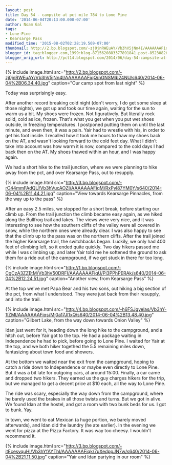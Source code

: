 ```yaml
---
layout: post
title: Day 54 - campsite at pct mile 784 to Lone Pine
date: '2014-06-04T20:13:00.000-07:00'
author: Noam Gal
tags:
- Lone-Pine
- Kearsarge Pass
modified_time: '2015-08-02T02:28:19.569-07:00'
thumbnail: http://2.bp.blogspot.com/-zj0jnRWEuAY/Vb3hV5jNn4I/AAAAAAAFiqQ/nGNSMlb24NU/s72-c/2014-06-04%2B06.34.40.jpg
blogger_id: tag:blogger.com,1999:blog-8715620883377891841.post-8523082661113236875
blogger_orig_url: http://pct14.blogspot.com/2014/06/day-54-campsite-at-pct-mile-784-to-lone.html
---
```


{% include image.html src="http://2.bp.blogspot.com/-zj0jnRWEuAY/Vb3hV5jNn4I/AAAAAAAFiqQ/nGNSMlb24NU/s640/2014-06-04%2B06.34.40.jpg" caption="Our camp spot from last night" %}

Today was surprisingly easy.

After another record breaking cold night (don't worry, I do get some sleep at those nights), we got up and took our time again, waiting for the sun to warm us a bit. My shoes were frozen. Not figuratively. But literally rock solid, cold as ice, frozen. That's what you get when you put wet shoes outside, in freezing temperatures. I postponed putting them on until the last minute, and even then, it was a pain. Yair had to wrestle with his, in order to get his foot inside. I recalled how it took me hours to thaw my shoes back on the AT, and wasn't looking forward to the cold feet day. What I didn't take into account was how warm it is now, compared to the cold days I had back then on the AT. My shoes thawed within an hour, and I was happy again.

We had a short hike to the trail junction, where we were planning to hike away from the pct, and over Kearsarge Pass, out to resupply.

{% include image.html src="http://3.bp.blogspot.com/-rC44mmFAdQU/Vb3hVucAOZI/AAAAAAAFiqM/RxPyl87YM0Y/s640/2014-06-04%2B11.44.21.jpg" caption="View towards Kearsarge Pinnacles, from the way up to the pass" %}

After an easy 2.5 miles, we stopped for a short break, before starting our climb up. From the trail junction the climb became easy again, as we hiked along the Bullfrog trail and lakes. The views were very nice, and it was interesting to see how the southern cliffs of the valley were all covered in snow, while the northern ones were already clear. I was also happy to see that the climb up to the pass was on the northern cliffs. After the trail joined the higher Kearsarge trail, the switchbacks began. Luckily, we only had 400 feet of climbing left, so it ended quite quickly. Two day hikers passed me while I was climbing up, and later Yair told me he softened the ground to ask them for a ride out of the campground, if we get stuck in there for too long.

{% include image.html src="http://1.bp.blogspot.com/-CgCzA3ZZEtM/Vb3hV50DRFI/AAAAAAAFiqU/Pi3PPhPERAk/s640/2014-06-04%2B12.24.51.jpg" caption="Another view, from Kearsarge Pass" %}

At the top we've met Papa Bear and his two sons, out hiking a big section of the pct, from what I understood. They were just back from their resupply, and into the trail.

{% include image.html src="http://4.bp.blogspot.com/-h6FSJgvelas/Vb3hY-1lZMI/AAAAAAAFiqs/Mj0a17Jl1xQ/s640/2014-06-04%2B13.48.40.jpg" caption="Gilbert Lake, from the way down towards Onion Valley" %}

Idan just went for it, heading down the long hike to the campground, and a hitch out, before Yair got to the top. He had a package waiting in Independence he had to pick, before going to Lone Pine. I waited for Yair at the top, and we both hiker togethed the 5.5 remaining miles down, fantasizing about town food and showers.

At the bottom we waited near the exit from the campground, hoping to catch a ride down to Independence or maybe even directly to Lone Pine. But it was a bit late for outgoing cars, at around 15:00. Finally, a car came and dropped two hikers. They earned us the guy charges hikers for the trip, but we managed to get a decent price at $10 each, all the way to Lone Pine.

The ride was scary, especially the way down from the campground, where he barely used the brakes in all those twists and turns. But we got in alive. We found Idan at the hostel, and got a room with two bunk beds for us. I got to bunk. Yay.

In town, we went to eat Mexican (a huge portion, we barely moved afterwards), and Idan did the laundry (he ate earlier). In the evening we went for pizza at the Pizza Factory. It was way too cheesy. I wouldn't recommend it.

{% include image.html src="http://3.bp.blogspot.com/-itEcesvquHI/Vb3hYfAYThI/AAAAAAAFiqk/7uXedppJN7w/s640/2014-06-04%2B21.11.50.jpg" caption="Yair and Idan partying in our room" %}
